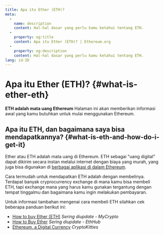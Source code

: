 ```yaml
---
title: Apa itu Ether (ETH)?
meta:
  - 
    name: description
    content: Hal-hal dasar yang perlu kamu ketahui tentang ETH.
  - 
    property: og:title
    content: Apa itu Ether (ETH)? | Ethereum.org
  - 
    property: og:description
    content: Hal-hal dasar yang perlu kamu ketahui tentang ETH.
lang: id-ID
---
```


# Apa itu Ether (ETH)? {#what-is-ether-eth}

<div class="featured">

**ETH adalah mata uang Ethereum** Halaman ini akan memberikan informasi awal yang kamu butuhkan untuk mulai menggunakan Ethereum.

</div>

## Apa itu ETH, dan bagaimana saya bisa mendapatkannya? {#what-is-eth-and-how-do-i-get-it}

Ether atau ETH adalah mata uang di Ethereum. ETH sebagai "uang digital" dapat dikirim secara instan melalui internet dengan biaya yang murah, yang juga bisa digunakan di [berbagai aplikasi di dalam Ethereum](/dapps/).

Cara termudah untuk mendapatkan ETH adalah dengan membelinya. Terdapat banyak cryprocurrency exchange di mana kamu bisa membeli ETH, tapi exchange mana yang harus kamu gunakan tergantung dengan tempat tinggalmu dan bagaimana kamu ingin melakukan pembayaran.

Untuk informasi tambahan mengenai cara membeli ETH silahkan cek beberapa panduan berikut ini:

- [How to buy Ether (ETH)](https://support.mycrypto.com/how-to/getting-started/how-to-buy-ether-with-usd) _Sering diupdate - MyCrypto_
- [How to Buy Ether](https://docs.ethhub.io/using-ethereum/how-to-buy-ether/) _Sering diupdate - EthHub_
- [Ethereum, a Digital Currency](https://www.cryptokitties.co/faq#ethereum-a-digital-currency) _CryptoKitties_
